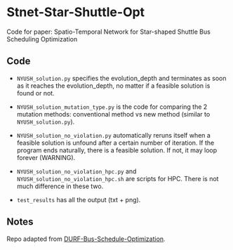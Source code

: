 # Stnet-Star-Shuttle-Opt

Code for paper: Spatio-Temporal Network for Star-shaped Shuttle Bus Scheduling Optimization

## Code

- `NYUSH_solution.py` specifies the evolution_depth and terminates as soon as it reaches the evolution_depth, no matter if a feasible solution is found or not.

- `NYUSH_solution_mutation_type.py` is the code for comparing the 2 mutation methods: conventional method vs new method (similar to `NYUSH_solution.py`).

- `NYUSH_solution_no_violation.py` automatically reruns itself when a feasible solution is unfound after a certain number of iteration. If the program ends naturally, there is a feasible solution. If not, it may loop forever (WARNING).

- `NYUSH_solution_no_violation_hpc.py` and `NYUSH_solution_no_violation_hpc.sh` are scripts for HPC. There is not much difference in these two.

- `test_results` has all the output (txt + png).

## Notes

Repo adapted from [DURF-Bus-Schedule-Optimization](https://github.com/AlisonYao/DURF-Bus-Schedule-Optimization).
